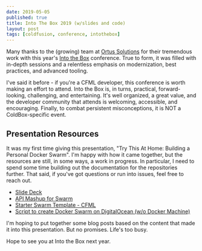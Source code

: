 ```yaml
---
date: 2019-05-05
published: true
title: Into The Box 2019 (w/slides and code)
layout: post
tags: [coldfusion, conference, intothebox]
---
```

Many thanks to the (growing) team at [Ortus Solutions](https://www.ortussolutions.com/) for their tremendous work with this year's [Into the Box](https://www.intothebox.org) conference. True to form, it was filled with in-depth sessions and a relentless emphasis on modernization, best practices, and advanced tooling.  

<!--more-->

I've said it before - if you're a CFML developer, this conference is worth making an effort to attend. Into the Box is, in turns, practical, forward-looking, challenging, and entertaining. It's well organized, a great value, and the developer community that attends is welcoming, accessible, and encouraging. Finally, to combat persistent misconceptions, it is NOT a ColdBox-specific event.

## Presentation Resources

It was my first time giving this presentation, "Try This At Home: Building a Personal Docker Swarm". I'm happy with how it came together, but the resources are still, in some ways, a work in progress. In particular, I need to spend some time building out the documentation for the repositories further. That said, if you've got questions or run into issues, feel free to reach out.

* [Slide Deck](https://slides.com/mjclemente/personal-docker-swarm-into-the-box-2019)
* [API Mashup for Swarm](https://gitlab.com/mjclemente/api-mashup-cfml-swarm)
* [Starter Swarm Template - CFML](https://gitlab.com/mjclemente/starter-swarm-cfml)
* [Script to create Docker Swarm on DigitalOcean (w/o Docker Machine)](https://github.com/mjclemente/do-swarm-create) 

I'm hoping to put together some blog posts based on the content that made it into this presentation. But no promises. Life's too busy.

Hope to see you at Into the Box next year.